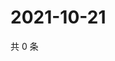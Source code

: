 # 2021-10-21

共 0 条

<!-- BEGIN WEIBO -->
<!-- 最后更新时间 Thu Oct 21 2021 13:12:47 GMT+0800 (China Standard Time) -->

<!-- END WEIBO -->
